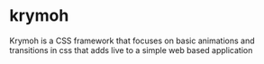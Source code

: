 # krymoh
Krymoh is a CSS framework that focuses on basic animations and transitions in css that adds live to a simple web based application 
